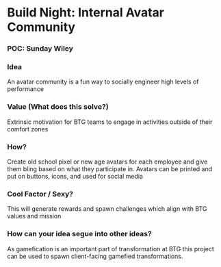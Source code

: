 # Build Night: Internal Avatar Community

### POC: Sunday Wiley

### Idea
An avatar community is a fun way to socially engineer high levels of performance

### Value (What does this solve?)
Extrinsic motivation for BTG teams to engage in activities outside of their comfort zones

### How?
Create old school pixel or new age avatars for each employee and give them bling based on what they participate in. 
Avatars can be printed and put on buttons, icons, and used for social media

### Cool Factor / Sexy? 
This will generate rewards and spawn challenges which align with BTG values and mission

### How can your idea segue into other ideas?
As gamefication is an important part of transformation at BTG this project can be used to spawn client-facing gamefied transformations.
